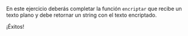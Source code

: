 En este ejercicio deberás completar la función `encriptar` que recibe un texto plano y debe retornar un string con el texto encriptado.

¡Éxitos!